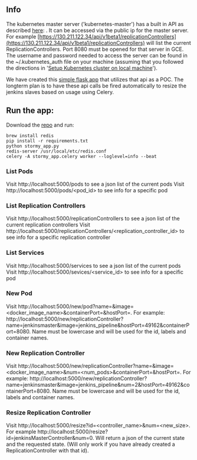 ## Info

The kubernetes master server ('kubernetes-master') has a built in API as described [here](http://cdn.rawgit.com/GoogleCloudPlatform/kubernetes/31a0daae3627c91bc96e1f02a6344cd76e294791/api/kubernetes.html): . It can be accessed via the public ip for the master server. For example [https://130.211.122.34/api/v1beta1/replicationControllers](https://130.211.122.34/api/v1beta1/replicationControllers) will list the current ReplicationControllers. Port 8080 must be opened for that server in GCE. The username and password needed to access the server can be found in the ~/.kubernetes_auth file on your machine (assuming that you followed the directions in '[Setup Kubernetes cluster on local machine](/display/GLCS/Setup+Kubernetes+cluster+on+local+machine)').

We have created this [simple flask app](https://stash.hugeinc.com/projects/GLCS/repos/stormy-flask/browse) that utilizes that api as a POC. The longterm plan is to have these api calls be fired automatically to resize the jenkins slaves based on usage using Celery.

## Run the app:

Download the [repo](https://stash.hugeinc.com/projects/GLCS/repos/stormy-flask/browse) and run:

    brew install redis
    pip install -r requirements.txt
    python stormy_app.py
    redis-server /usr/local/etc/redis.conf
    celery -A stormy_app.celery worker --loglevel=info --beat

### List Pods

Visit http://localhost:5000/pods to see a json list of the current pods
Visit http://localhost:5000/pods/<pod_id> to see info for a specific pod

### List Replication Controllers

Visit http://localhost:5000/replicationControllers to see a json list of the current replication controllers
Visit http://localhost:5000/replicationControllers/<replication_controller_id> to see info for a specific replication controller

### List Services

Visit http://localhost:5000/services to see a json list of the current pods
Visit http://localhost:5000/sevices/<service_id> to see info for a specific pod

### New Pod
Visit http://localhost:5000/new/pod?name=<name>&image=<docker_image_name>&containerPort=<containerPort>&hostPort=<hostPort>. For example:  http://localhost:5000/new/replicationController?name=jenkinsmaster&image=jenkins_pipeline&hostPort=49162&containerPort=8080﻿. Name must be lowercase and will be used for the id, labels and container names.

### New Replication Controller

Visit http://localhost:5000/new/replicationController?name=<name>&image=<docker_image_name>&num=<num_pods>&containerPort=<containerPort>&hostPort=<hostPort>. For example:  http://localhost:5000/new/replicationController?name=jenkinsmaster&image=jenkins_pipeline&num=2&hostPort=49162&containerPort=8080. Name must be lowercase and will be used for the id, labels and container names.

### Resize Replication Controller

Visit http://localhost:5000/resize?id=<controller_name>&num=<new_size>. For example http://localhost:5000/resize?id=jenkinsMasterController&num=0. Will return a json of the current state and the requested state. (Will only work if you have already created a ReplicationController with that id).